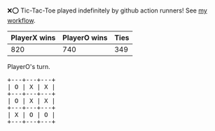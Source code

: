 :x::o: Tic-Tac-Toe played indefinitely by github action runners! See [my workflow](.github/workflows/play.yaml).

|PlayerX wins|PlayerO wins|Ties|
|-|-|-|
|820|740|349|

PlayerO's turn.

<pre>
+---+---+---+
| O | X | X |
+---+---+---+
| O | X | X |
+---+---+---+
| X | O | O |
+---+---+---+
</pre>